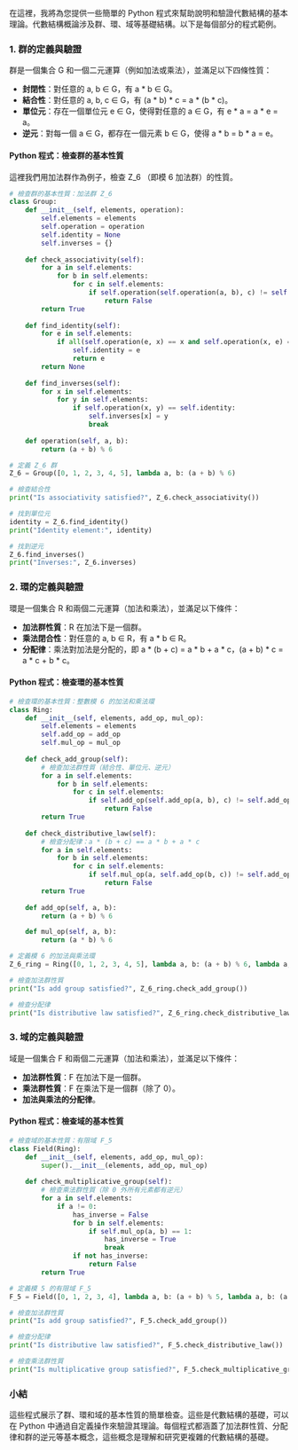 在這裡，我將為您提供一些簡單的 Python 程式來幫助說明和驗證代數結構的基本理論。代數結構概論涉及群、環、域等基礎結構。以下是每個部分的程式範例。

### 1. **群的定義與驗證**

群是一個集合 G 和一個二元運算（例如加法或乘法），並滿足以下四條性質：
- **封閉性**：對任意的 a, b ∈ G，有 a * b ∈ G。
- **結合性**：對任意的 a, b, c ∈ G，有 (a * b) * c = a * (b * c)。
- **單位元**：存在一個單位元 e ∈ G，使得對任意的 a ∈ G，有 e * a = a * e = a。
- **逆元**：對每一個 a ∈ G，都存在一個元素 b ∈ G，使得 a * b = b * a = e。

#### Python 程式：檢查群的基本性質

這裡我們用加法群作為例子，檢查 Z_6 （即模 6 加法群）的性質。

```python
# 檢查群的基本性質：加法群 Z_6
class Group:
    def __init__(self, elements, operation):
        self.elements = elements
        self.operation = operation
        self.identity = None
        self.inverses = {}
        
    def check_associativity(self):
        for a in self.elements:
            for b in self.elements:
                for c in self.elements:
                    if self.operation(self.operation(a, b), c) != self.operation(a, self.operation(b, c)):
                        return False
        return True
    
    def find_identity(self):
        for e in self.elements:
            if all(self.operation(e, x) == x and self.operation(x, e) == x for x in self.elements):
                self.identity = e
                return e
        return None
    
    def find_inverses(self):
        for x in self.elements:
            for y in self.elements:
                if self.operation(x, y) == self.identity:
                    self.inverses[x] = y
                    break
    
    def operation(self, a, b):
        return (a + b) % 6

# 定義 Z_6 群
Z_6 = Group([0, 1, 2, 3, 4, 5], lambda a, b: (a + b) % 6)

# 檢查結合性
print("Is associativity satisfied?", Z_6.check_associativity())

# 找到單位元
identity = Z_6.find_identity()
print("Identity element:", identity)

# 找到逆元
Z_6.find_inverses()
print("Inverses:", Z_6.inverses)
```

### 2. **環的定義與驗證**

環是一個集合 R 和兩個二元運算（加法和乘法），並滿足以下條件：
- **加法群性質**：R 在加法下是一個群。
- **乘法閉合性**：對任意的 a, b ∈ R，有 a * b ∈ R。
- **分配律**：乘法對加法是分配的，即 a * (b + c) = a * b + a * c，(a + b) * c = a * c + b * c。

#### Python 程式：檢查環的基本性質

```python
# 檢查環的基本性質：整數模 6 的加法和乘法環
class Ring:
    def __init__(self, elements, add_op, mul_op):
        self.elements = elements
        self.add_op = add_op
        self.mul_op = mul_op
    
    def check_add_group(self):
        # 檢查加法群性質（結合性、單位元、逆元）
        for a in self.elements:
            for b in self.elements:
                for c in self.elements:
                    if self.add_op(self.add_op(a, b), c) != self.add_op(a, self.add_op(b, c)):
                        return False
        return True
    
    def check_distributive_law(self):
        # 檢查分配律：a * (b + c) == a * b + a * c
        for a in self.elements:
            for b in self.elements:
                for c in self.elements:
                    if self.mul_op(a, self.add_op(b, c)) != self.add_op(self.mul_op(a, b), self.mul_op(a, c)):
                        return False
        return True
    
    def add_op(self, a, b):
        return (a + b) % 6

    def mul_op(self, a, b):
        return (a * b) % 6

# 定義模 6 的加法與乘法環
Z_6_ring = Ring([0, 1, 2, 3, 4, 5], lambda a, b: (a + b) % 6, lambda a, b: (a * b) % 6)

# 檢查加法群性質
print("Is add group satisfied?", Z_6_ring.check_add_group())

# 檢查分配律
print("Is distributive law satisfied?", Z_6_ring.check_distributive_law())
```

### 3. **域的定義與驗證**

域是一個集合 F 和兩個二元運算（加法和乘法），並滿足以下條件：
- **加法群性質**：F 在加法下是一個群。
- **乘法群性質**：F 在乘法下是一個群（除了 0）。
- **加法與乘法的分配律**。

#### Python 程式：檢查域的基本性質

```python
# 檢查域的基本性質：有限域 F_5
class Field(Ring):
    def __init__(self, elements, add_op, mul_op):
        super().__init__(elements, add_op, mul_op)
    
    def check_multiplicative_group(self):
        # 檢查乘法群性質（除 0 外所有元素都有逆元）
        for a in self.elements:
            if a != 0:
                has_inverse = False
                for b in self.elements:
                    if self.mul_op(a, b) == 1:
                        has_inverse = True
                        break
                if not has_inverse:
                    return False
        return True

# 定義模 5 的有限域 F_5
F_5 = Field([0, 1, 2, 3, 4], lambda a, b: (a + b) % 5, lambda a, b: (a * b) % 5)

# 檢查加法群性質
print("Is add group satisfied?", F_5.check_add_group())

# 檢查分配律
print("Is distributive law satisfied?", F_5.check_distributive_law())

# 檢查乘法群性質
print("Is multiplicative group satisfied?", F_5.check_multiplicative_group())
```

### 小結

這些程式展示了群、環和域的基本性質的簡單檢查。這些是代數結構的基礎，可以在 Python 中通過自定義操作來驗證其理論。每個程式都涵蓋了加法群性質、分配律和群的逆元等基本概念，這些概念是理解和研究更複雜的代數結構的基礎。